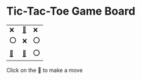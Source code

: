 # Tic-Tac-Toe Game Board
|   |   |   |
|---|---|---|
|❌ |[🔎](XOXOXOXEO.md) |❌ |
|⭕ |❌ |⭕ |
|[🔎](XXXOXOOEO.md) |[🔎](XXXOXOEOO.md) |⭕ |

Click on the 🔎 to make a move